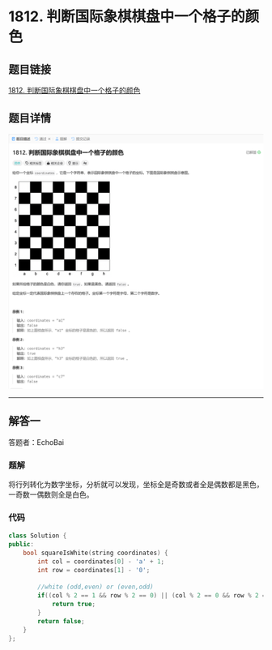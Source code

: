 # 1812. 判断国际象棋棋盘中一个格子的颜色
## 题目链接  
[1812. 判断国际象棋棋盘中一个格子的颜色](https://leetcode.cn/problems/determine-color-of-a-chessboard-square/description/?envType=daily-question&envId=2024-12-09)
## 题目详情
![题目图片](Img/1812.png)

***
## 解答一
答题者：EchoBai

### 题解
将行列转化为数字坐标，分析就可以发现，坐标全是奇数或者全是偶数都是黑色，一奇数一偶数则全是白色。

### 代码
``` cpp
class Solution {
public:
    bool squareIsWhite(string coordinates) {
        int col = coordinates[0] - 'a' + 1;
        int row = coordinates[1] - '0';
        
        //white (odd,even) or (even,odd)
        if((col % 2 == 1 && row % 2 == 0) || (col % 2 == 0 && row % 2 == 1)){
            return true;
        }
        return false;
    }
};
```
